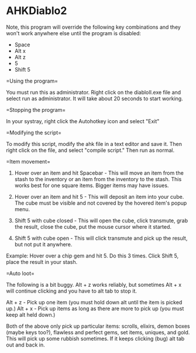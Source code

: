 AHKDiablo2
==========

Note, this program will override the following key combinations and they won't work anywhere else until the program is disabled:
* Space
* Alt x
* Alt z
* 5
* Shift 5

=Using the program=

You must run this as administrator. Right click on the diabloII.exe file and select run as administrator. It will take about 20 seconds to start working.

=Stopping the program=

In your systray, right click the Autohotkey icon and select "Exit"

=Modifying the script=

To modify this script, modify the ahk file in a text editor and save it. Then right click on the file, and select "compile script." Then run as normal.

=Item movement=

1. Hover over an item and hit Spacebar - This will move an item from the stash to the inventory or an item from the inventory to the stash. This works best for one square items. Bigger items may have issues.

2. Hover over an item and hit 5 - This will deposit an item into your cube. The cube must be visible and not covered by the hovered item's popup menu.
3. Shift 5 with cube closed - This will open the cube, click transmute, grab the result, close the cube, put the mouse cursor where it started.
4. Shift 5 with cube open - This will click transmute and pick up the result, but not put it anywhere.

Example:
Hover over a chip gem and hit 5. Do this 3 times. Click Shift 5, place the result in your stash.

=Auto loot=

The following is a bit buggy. Alt + z works reliably, but sometimes Alt + x will continue clicking and you have to alt tab to stop it.

Alt + z - Pick up one item (you must hold down alt until the item is picked up.)
Alt + x - Pick up items as long as there are more to pick up (you must keep alt held down.)

Both of the above only pick up particular items: scrolls, elixirs, demon boxes (maybe keys too?), flawless and perfect gems, set items, uniques, and gold. This will pick up some rubbish sometimes. 
If it keeps clicking (bug) alt tab out and back in.



